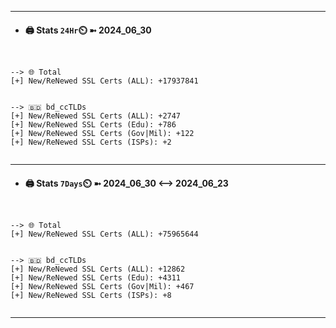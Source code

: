 

---
- #### 🖨️ **Stats** `24Hr`⏲️ ➼ 2024_06_30
```console


--> 🌐 Total
[+] New/ReNewed SSL Certs (ALL): +17937841


--> 🇧🇩 bd_ccTLDs
[+] New/ReNewed SSL Certs (ALL): +2747
[+] New/ReNewed SSL Certs (Edu): +786
[+] New/ReNewed SSL Certs (Gov|Mil): +122
[+] New/ReNewed SSL Certs (ISPs): +2


```

---
- #### 🖨️ **Stats** `7Days`⏲️ ➼ 2024_06_30 <--> 2024_06_23
```console


--> 🌐 Total
[+] New/ReNewed SSL Certs (ALL): +75965644


--> 🇧🇩 bd_ccTLDs
[+] New/ReNewed SSL Certs (ALL): +12862
[+] New/ReNewed SSL Certs (Edu): +4311
[+] New/ReNewed SSL Certs (Gov|Mil): +467
[+] New/ReNewed SSL Certs (ISPs): +8


```

---

